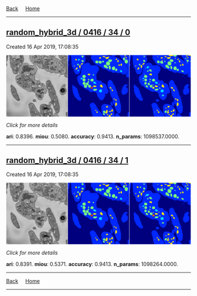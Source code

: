 
[Back](..)&nbsp;&nbsp;&nbsp;&nbsp;&nbsp;[Home](https://leapmanlab.github.io/snapshots)

---

<div class="summary"><a href="0"><h2>random_hybrid_3d / 0416 / 34 / 0</h2></a><p>Created 16 Apr 2019, 17:08:35
</p><a href="0"><img src="0/media/summary.png" align="center"></a><p>
<i>Click for more details</i>
</p></div>

**ari**: 0.8396. **miou**: 0.5080. **accuracy**: 0.9413. **n_params**: 1098537.0000. 

---

<div class="summary"><a href="1"><h2>random_hybrid_3d / 0416 / 34 / 1</h2></a><p>Created 16 Apr 2019, 17:08:35
</p><a href="1"><img src="1/media/summary.png" align="center"></a><p>
<i>Click for more details</i>
</p></div>

**ari**: 0.8391. **miou**: 0.5371. **accuracy**: 0.9413. **n_params**: 1098264.0000. 

---

[Back](..)&nbsp;&nbsp;&nbsp;&nbsp;&nbsp;[Home](https://leapmanlab.github.io/snapshots)

---